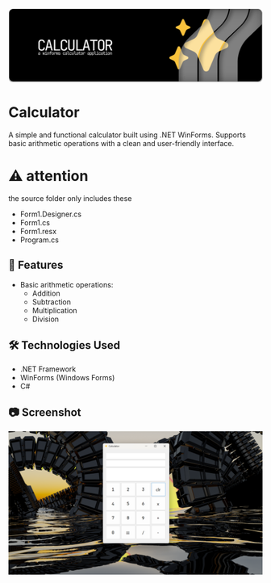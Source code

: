 ![banner](banner.svg)

#  Calculator
A simple and functional calculator built using .NET WinForms. Supports basic arithmetic operations with a clean and user-friendly interface.
# ⚠️ attention 
the source folder only includes these
  * Form1.Designer.cs
  * Form1.cs
  * Form1.resx
  * Program.cs


## 🚀 Features
* Basic arithmetic operations:
  * Addition
  * Subtraction
  * Multiplication
  * Division

## 🛠️ Technologies Used
* .NET Framework
* WinForms (Windows Forms)
* C#

## 📷 Screenshot
![screenshot](screenshot.png)

